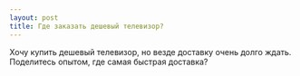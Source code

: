 ```yaml
---
layout: post 
title: Где заказать дешевый телевизор? 
--- 
```

Хочу купить дешевый телевизор, но везде доставку очень долго ждать. Поделитесь опытом, где самая быстрая доставка?